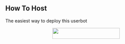 ## How To Host
The easiest way to deploy this userbot
<p align="center"><a href="https://heroku.com/deploy?template=https://github.com/pepeq67/OCR/tree/master"> <img src="https://img.shields.io/badge/Deploy%20To%20Heroku-blueviolet?style=for-the-badge&logo=heroku" width="210" height="34.45"/></a></p>

